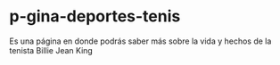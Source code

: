 # p-gina-deportes-tenis
Es una página en donde podrás saber más sobre la vida y hechos de la tenista Billie Jean King 
